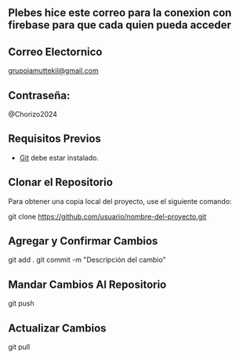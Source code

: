 ## Plebes hice este correo para la conexion con firebase para que cada quien pueda acceder 

## Correo Electornico 
grupojamuttekil@gmail.com

## Contraseña: 
@Chorizo2024

## Requisitos Previos

- [Git](https://git-scm.com/) debe estar instalado.

## Clonar el Repositorio

Para obtener una copia local del proyecto, use el siguiente comando:

git clone https://github.com/usuario/nombre-del-proyecto.git

## Agregar y Confirmar Cambios

git add .
git commit -m "Descripción del cambio"

## Mandar Cambios Al Repositorio 


git push

## Actualizar Cambios

git pull 
